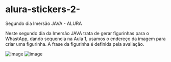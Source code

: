 # alura-stickers-2-
Segundo dia Imersão JAVA - ALURA

Neste segundo dia da Imersão JAVA trata de gerar figurinhas para o WhastApp, dando sequencia na Aula 1, usamos o endereço da imagem para criar uma figurinha. 
A frase da figurinha é definida pela avaliação.

![image](https://user-images.githubusercontent.com/65728680/228387702-9d004911-1184-46d7-9310-3972bb0b4893.png)
![image](https://user-images.githubusercontent.com/65728680/228387769-fdb8dc4e-0c7d-4884-83f6-83782aaf49c6.png)
